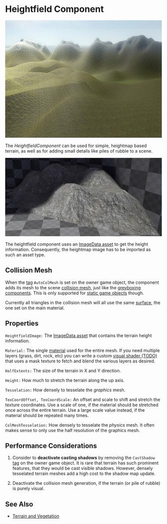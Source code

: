 # Heightfield Component

![Heightfield](media/heightfield.jpg)

The *HeightfieldComponent* can be used for simple, heightmap based terrain, as well as for adding small details like piles of rubble to a scene.

![Rubble](media/heightfield-rubble.jpg)

The heightfield component uses an [ImageData asset](../Miscellaneous/imagedata-asset.md) to get the height information. Consequently, the heightmap image has to be imported as such an asset type.

## Collision Mesh

When the [tag](../projects/tags.md) `AutoColMesh` is set on the owner game object, the component adds its mesh to the scene [collision mesh](../physics/jolt/collision-shapes/jolt-collision-meshes.md), just like the [greyboxing components](../scenes/greyboxing.md). This is only supported for [static game objects](../runtime/world/game-objects.md#static-vs-dynamic-objects) though.

Currently all triangles in the collision mesh will all use the same [surface](../materials/surfaces.md), the one set on the main material.

## Properties

`HeightfieldImage:` The [ImageData asset](../Miscellaneous/imagedata-asset.md) that contains the terrain height information.

`Material:` The single [material](../materials/materials-overview.md) used for the entire mesh. If you need multiple layers (grass, dirt, rock, etc) you can write a custom [visual shader (TODO)](../materials/visual-shaders.md) that uses a mask texture to fetch and blend the various layers as desired. 

`HalfExtents:` The size of the terrain in X and Y direction.

`Height:` How much to stretch the terrain along the up axis.

`Tesselation:` How densely to tesselate the *graphics* mesh.

`TexCoordOffset, TexCoordScale:` An offset and scale to shift and stretch the texture coordinates. Use a scale of one, if the material should be stretched once across the entire terrain. Use a large scale value instead, if the material should be repeated many times.

`ColMeshTesselation:` How densely to tesselate the *physics* mesh. It often makes sense to only use the half resolution of the graphics mesh.

## Performance Considerations

1. Consider to **deactivate casting shadows** by removing the `CastShadow` [tag](../projects/tags.md) on the owner game object. It is rare that terrain has such prominent features, that they would be cast visible shadows. However, densely tesselated terrain meshes add a high cost to the shadow map update.

1. Deactivate the collision mesh generation, if the terrain (or pile of rubble) is purely visual.

## See Also


* [Terrain and Vegetation](terrain-overview.md)
